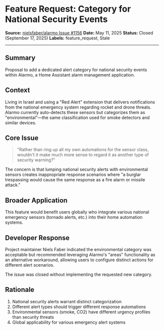 # Feature Request: Category for National Security Events

**Source:** [nielsfaber/alarmo Issue #1156](https://github.com/nielsfaber/alarmo/issues/1156)
**Date:** May 11, 2025
**Status:** Closed (September 17, 2025)
**Labels:** feature_request, Stale

---

## Summary

Proposal to add a dedicated alert category for national security events within Alarmo, a Home Assistant alarm management application.

## Context

Living in Israel and using a "Red Alert" extension that delivers notifications from the national emergency system regarding rocket and drone threats. Alarmo currently auto-detects these sensors but categorizes them as "environmental"—the same classification used for smoke detectors and similar devices.

## Core Issue

> "Rather than ring up all my own automations for the sensor class, wouldn't it make much more sense to regard it as another type of security warning?"

The concern is that lumping national security alerts with environmental sensors creates inappropriate response scenarios where "a burglar trespassing would cause the same response as a fire alarm or missile attack."

## Broader Application

This feature would benefit users globally who integrate various national emergency sensors (tornado alerts, etc.) into their home automation systems.

## Developer Response

Project maintainer Niels Faber indicated the environmental category was acceptable but recommended leveraging Alarmo's "areas" functionality as an alternative workaround, allowing users to configure distinct actions for different alert scenarios.

The issue was closed without implementing the requested new category.

## Rationale

1. National security alerts warrant distinct categorization
2. Different alert types should trigger different response automations
3. Environmental sensors (smoke, CO2) have different urgency profiles than security threats
4. Global applicability for various emergency alert systems
